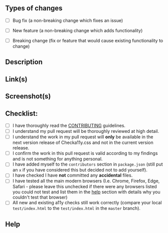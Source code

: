<!-- Provide a general summary of your changes in the title above -->

<!-- If this pull request is to check for a new a11y feature or modify an existing a11y feature check, please label it as `a11y feature` -->
<!-- If this pull request is to enhance anything else in the project (I.e. linting, dependencies, README, architecture, etc), please label it as `project enhancement` -->

## Types of changes
<!-- What types of changes does your code introduce? Put an `x` in all the boxes that apply: -->
- [ ] Bug fix (a non-breaking change which fixes an issue)
- [ ] New feature (a non-breaking change which adds functionality)
- [ ] Breaking change (fix or feature that would cause existing functionality to change)


## Description
<!-- Describe your changes in clear detail -->
<!-- Why is this change required? What problem does it solve? -->
<!-- If it resolves an open issue, please link to the issue here. For example "Resolves: #1337" -->

## Link(s)
<!-- Please provide any relevant links used in your investigation in this work. -->
<!-- Try linking to trusted sites such as w3.org, developer.mozilla.org, a11yproject.com, inclusive-components.design, etc -->

## Screenshot(s)
<!-- Please include at least 1 screenshot if you have labelled this pull request as `a11y feature` -->

## Checklist:
<!-- Put an `x` in all the boxes that apply. -->
<!-- Please do not submit the PR for review until most of the boxes are completed. -->
<!-- If you're unsure about any of these, don't hesitate to ask. We're here to help! -->
- [ ] I have thoroughly read the [CONTRIBUTING](../CONTRIBUTING.md) guidelines.
- [ ] I understand my pull request will be thoroughly reviewed at high detail.
- [ ] I understand the work in my pull request will **only** be available in the next version release of Checka11y.css and not in the current version release.
- [ ] I confirm the work in this pull request is valid according to my findings and is not something for anything personal.
- [ ] I have added myself to the `contributors` section in `package.json` (still put an `x` if you have considered this but decided not to add yourself).
- [ ] I have checked I have **not** committed any **accidental** files.
- [ ] I have tested all the main modern browsers (I.e. Chrome, Firefox, Edge, Safari - please leave this unchecked if there were any browsers listed you could not test and list them in the [help](#help) section with details why you couldn't test that browser)
- [ ] All new and existing a11y checks still work correctly (compare your local `test/index.html` to the `test/index.html` in the `master` branch).

## Help
<!-- Please provide any details here that you require any further help or assistance with. -->
<!-- E.g. I could not test in Safari because I do not have access to an Apple device. -->
